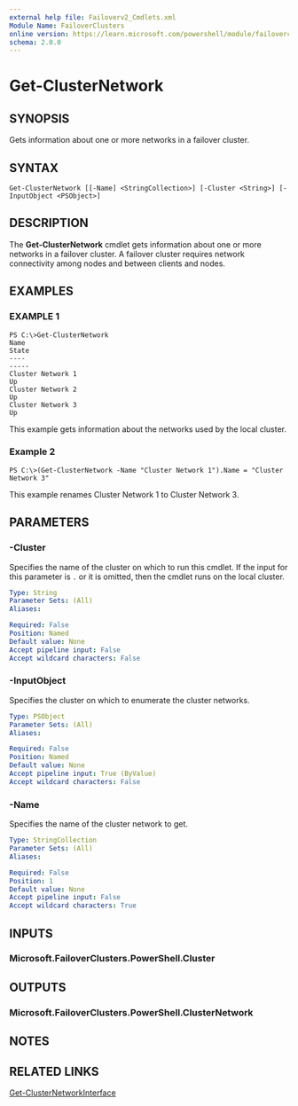 ```yaml
---
external help file: Failoverv2_Cmdlets.xml
Module Name: FailoverClusters
online version: https://learn.microsoft.com/powershell/module/failoverclusters/get-clusternetwork?view=windowsserver2012-ps&wt.mc_id=ps-gethelp
schema: 2.0.0
---
```


# Get-ClusterNetwork

## SYNOPSIS
Gets information about one or more networks in a failover cluster.

## SYNTAX

```
Get-ClusterNetwork [[-Name] <StringCollection>] [-Cluster <String>] [-InputObject <PSObject>]
```

## DESCRIPTION
The **Get-ClusterNetwork** cmdlet gets information about one or more networks in a failover cluster.
A failover cluster requires network connectivity among nodes and between clients and nodes.

## EXAMPLES

### EXAMPLE 1
```
PS C:\>Get-ClusterNetwork
Name                                                                      State 
----                                                                      ----- 
Cluster Network 1                                                            Up 
Cluster Network 2                                                            Up 
Cluster Network 3                                                            Up
```

This example gets information about the networks used by the local cluster.

### Example 2
```
PS C:\>(Get-ClusterNetwork -Name "Cluster Network 1").Name = "Cluster Network 3"
```

This example renames Cluster Network 1 to Cluster Network 3.

## PARAMETERS

### -Cluster
Specifies the name of the cluster on which to run this cmdlet.
If the input for this parameter is `.` or it is omitted, then the cmdlet runs on the local cluster.

```yaml
Type: String
Parameter Sets: (All)
Aliases: 

Required: False
Position: Named
Default value: None
Accept pipeline input: False
Accept wildcard characters: False
```

### -InputObject
Specifies the cluster on which to enumerate the cluster networks.

```yaml
Type: PSObject
Parameter Sets: (All)
Aliases: 

Required: False
Position: Named
Default value: None
Accept pipeline input: True (ByValue)
Accept wildcard characters: False
```

### -Name
Specifies the name of the cluster network to get.

```yaml
Type: StringCollection
Parameter Sets: (All)
Aliases: 

Required: False
Position: 1
Default value: None
Accept pipeline input: False
Accept wildcard characters: True
```

## INPUTS

### Microsoft.FailoverClusters.PowerShell.Cluster

## OUTPUTS

### Microsoft.FailoverClusters.PowerShell.ClusterNetwork

## NOTES

## RELATED LINKS

[Get-ClusterNetworkInterface](./Get-ClusterNetworkInterface.md)

